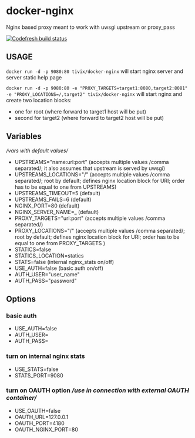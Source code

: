 docker-nginx
============

Nginx based proxy meant to work with uwsgi upstream or proxy_pass

[![Codefresh build status]( https://g.codefresh.io/api/badges/build?repoOwner=Tivix&repoName=docker-nginx&branch=master&pipelineName=tivix%2Fdocker-nginx&accountName=tivix&type=cf-1)]( https://g.codefresh.io/repositories/Tivix/docker-nginx/builds?filter=trigger:build;branch:master;service:5a6097ecd6addc0001813e45~tivix/docker-nginx)

USAGE
-----
`docker run -d -p 9080:80 tivix/docker-nginx`
will start nginx server and server static help page

`docker run -d -p 9080:80 -e "PROXY_TARGETS=target1:8080,target2:8081" -e "PROXY_LOCATIONS=/,target2" tivix/docker-nginx`
will start nginx and create two location blocks:
- one for root (where forward to target1 host will be put)
- second for target2 (where forward to target2 host will be put)

Variables
---------

_/vars with default values/_

- UPSTREAMS="name:url:port" (accepts multiple values /comma separated/; it also assumes that upstream is served by uwsgi)
- UPSTREAMS_LOCATIONS="/" (accepts multiple values /comma separated/; root by default; defines nginx location block for URI; order has to be equal to one from UPSTREAMS)
- UPSTREAMS_TIMEOUT=5 (default)
- UPSTREAMS_FAILS=6 (default)
- NGINX_PORT=80 (default)
- NGINX_SERVER_NAME=_ (default)
- PROXY_TARGETS="url:port" (accepts multiple values /comma separated/)
- PROXY_LOCATIONS="/" (accepts multiple values /comma separated/; root by default; defines nginx location block for URI; order has to be equal to one from PROXY_TARGETS )
- STATICS=false
- STATICS_LOCATION=statics
- STATS=false (internal nginx_stats on/off)
- USE_AUTH=false (basic auth on/off)
- AUTH_USER="user_name"
- AUTH_PASS="password"

Options
-------

### basic auth
- USE_AUTH=false
- AUTH_USER=
- AUTH_PASS=

### turn on internal nginx stats
- USE_STATS=false
- STATS_PORT=9080

### turn on OAUTH option _/use in connection with external OAUTH container/_
- USE_OAUTH=false
- OAUTH_URL=127.0.0.1
- OAUTH_PORT=4180
- OAUTH_NGINX_PORT=80
